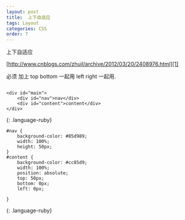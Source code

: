 ```yaml
---
layout: post
title:  上下自适应 
tags: Layout
categories: CSS
order: 7
---
```




上下自适应 

[http://www.cnblogs.com/zhujl/archive/2012/03/20/2408976.html][1]

必须 加上 top bottom 一起用
left right 一起用.




~~~

<div id="main">
    <div id="nav">nav</div>
    <div id="content">content</div>
</div>
~~~
{: .language-ruby}




~~~
#nav {
    background-color: #85d989;
    width: 100%;
    height: 50px;
}
#content {
    background-color: #cc85d9;
    width: 100%;
    position: absolute;
    top: 50px;
    bottom: 0px;
    left: 0px;
    
}
~~~
{: .language-ruby}

[1]:	http://www.cnblogs.com/zhujl/archive/2012/03/20/2408976.html